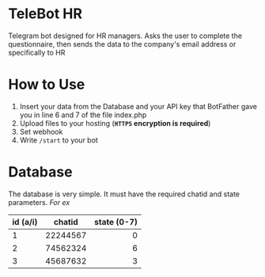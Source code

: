 # TeleBot HR
 Telegram bot designed for HR managers. Asks the user to complete the questionnaire, then sends the data to the company's email address or specifically to HR

# How to Use
1. Insert your data from the Database and your API key that BotFather gave you in line 6 and 7 of the file index.php
2. Upload files to your hosting (__`HTTPS` encryption is required__)
3. Set webhook
4. Write `/start` to your bot

# Database

The database is very simple. It must have the required chatid and state parameters. 
_For ex_

| id (a/i) | chatid | state (0-7) |
|----------------|:---------:|----------------:|
| 1 | 22244567 | 0 |
| 2 | 74562324| 6 |
| 3 | 45687632| 3 |
